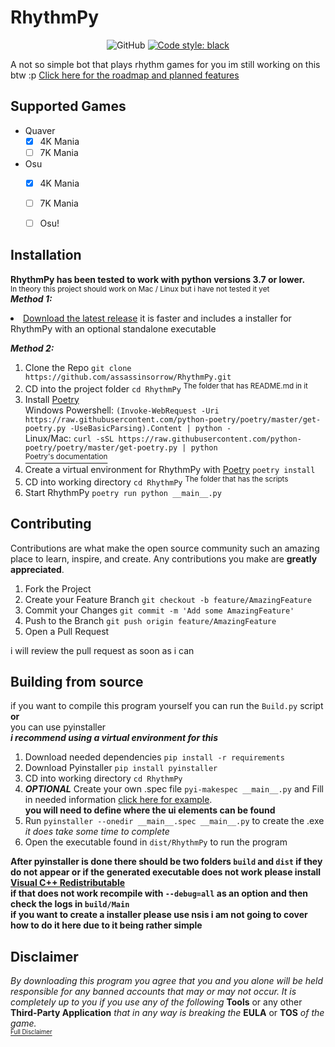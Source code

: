 # RhythmPy
<p align="center">
<img alt="GitHub" src="https://img.shields.io/github/license/assassinsorrow/RhythmPy?style=flat">
<a href="https://github.com/psf/black"><img alt="Code style: black" src="https://img.shields.io/badge/code%20style-black-000000.svg"></a>
</p>
A not so simple bot that plays rhythm games for you
im still working on this btw :p       
<a href="https://trello.com/b/IkrtUXl8/rhythmpy">Click here for the roadmap and planned features</a>

## Supported Games
- Quaver
  - [x] 4K Mania
  - [ ] 7K Mania
- Osu
  - [x] 4K Mania
  - [ ] 7K Mania
  - [ ] Osu!
  

## Installation
**RhythmPy has been tested to work with python versions 3.7 or lower.**  
<sup>In theory this project should work on Mac / Linux but i have not tested it yet</sup>         
***Method 1:***           
<li><a href="https://github.com/assassinsorrow/RhythmPy/releases">Download the latest release</a> it is faster and includes a installer for RhythmPy with an optional standalone executable</li>                        

***Method 2:***        
1. Clone the Repo `git clone https://github.com/assassinsorrow/RhythmPy.git`
2. CD into the project folder `cd RhythmPy` <sup>The folder that has README.md in it</sup>
2. Install <a href="https://github.com/python-poetry/poetry">Poetry</a>      
  Windows Powershell: `(Invoke-WebRequest -Uri https://raw.githubusercontent.com/python-poetry/poetry/master/get-poetry.py -UseBasicParsing).Content | python -`      
  Linux/Mac: `curl -sSL https://raw.githubusercontent.com/python-poetry/poetry/master/get-poetry.py | python`     
  <a href="https://python-poetry.org/docs/"><sup>Poetry's documentation<sup></sup></sup></a>
3. Create a virtual environment for RhythmPy with <a href="https://github.com/python-poetry/poetry">Poetry</a> `poetry install`
4. CD into working directory `cd RhythmPy` <sup>The folder that has the scripts</sup>
5. Start RhythmPy `poetry run python __main__.py`

## Contributing
Contributions are what make the open source community such an amazing place to learn, inspire, and create. Any contributions you make are **greatly appreciated**.

1. Fork the Project
2. Create your Feature Branch `git checkout -b feature/AmazingFeature`
3. Commit your Changes `git commit -m 'Add some AmazingFeature'`
4. Push to the Branch `git push origin feature/AmazingFeature`
5. Open a Pull Request

i will review the pull request as soon as i can

## Building from source
if you want to compile this program yourself you can run the `Build.py` script **or**         
you can use pyinstaller                  
***i recommend using a virtual environment for this***
1. Download needed dependencies `pip install -r requirements`
2. Download Pyinstaller `pip install pyinstaller`
3. CD into working directory `cd RhythmPy`
4. ***OPTIONAL*** Create your own .spec file `pyi-makespec __main__.py` and Fill in needed information <a href="https://github.com/assassinsorrow/RhythmPy/blob/master/RhythmPy/Main.spec">click here for example</a>.                  
**you will need to define where the ui elements can be found**
5. Run `pyinstaller --onedir __main__.spec __main__.py` to create the .exe    
*it does take some time to complete*
6. Open the executable found in `dist/RhythmPy` to run the program              

**After pyinstaller is done there should be two folders `build` and `dist` if they do not appear or if the generated executable does not work please install <a href="https://support.microsoft.com/en-ca/help/2977003/the-latest-supported-visual-c-downloads">Visual C++ Redistributable</a>      
if that does not work recompile with `--debug=all` as an option and then check the logs in `build/Main`**                  
**if you want to create a installer please use nsis i am not going to cover how to do it here due to it being rather simple**

## Disclaimer 
*By downloading this program you agree that you and you alone will be held responsible for any banned accounts that may or may not occur. It is completely up to you if you use any of the following* **Tools** or any other **Third-Party Application** *that in any way is breaking the* **EULA** or **TOS** *of the game.*       
<a href="https://github.com/assassinsorrow/RhythmPy/blob/master/DISCLAIMER.md"><sub><sup>Full Disclaimer</sup></sub></a>

